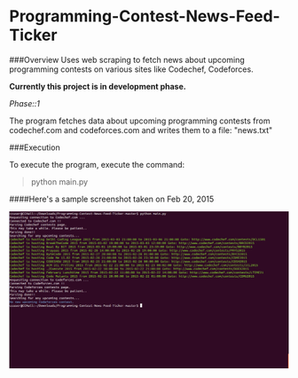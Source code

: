 Programming-Contest-News-Feed-Ticker
====================================

###Overview
Uses web scraping to fetch news about upcoming programming contests on various sites like Codechef, Codeforces.

**Currently this project is in development phase.**

*Phase::1*

The program fetches data about upcoming programming contests from codechef.com and codeforces.com and writes them to a file: "news.txt"

###Execution

To execute the program, execute the command:

> python main.py

####Here's a sample screenshot taken on Feb 20, 2015

![Alt text](/screenshot_20Feb2015.png "Sample Screenshot")


